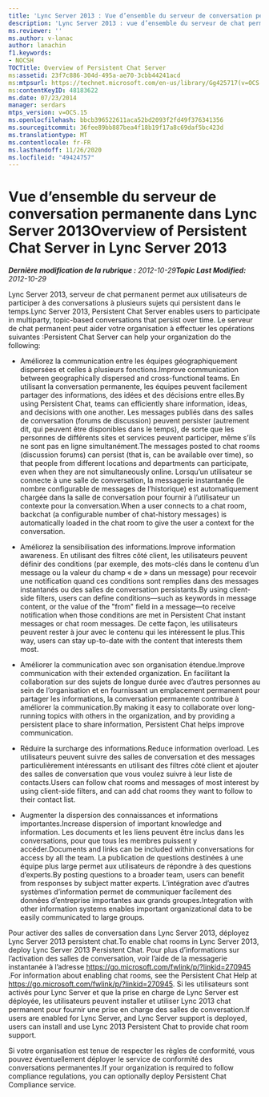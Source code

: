 ```yaml
---
title: 'Lync Server 2013 : Vue d’ensemble du serveur de conversation permanente'
description: 'Lync Server 2013 : vue d’ensemble du serveur de chat permanent.'
ms.reviewer: ''
ms.author: v-lanac
author: lanachin
f1.keywords:
- NOCSH
TOCTitle: Overview of Persistent Chat Server
ms:assetid: 23f7c886-304d-495a-ae70-3cbb44241acd
ms:mtpsurl: https://technet.microsoft.com/en-us/library/Gg425717(v=OCS.15)
ms:contentKeyID: 48183622
ms.date: 07/23/2014
manager: serdars
mtps_version: v=OCS.15
ms.openlocfilehash: bbcb396522611aca52bd2093f2fd49f376341356
ms.sourcegitcommit: 36fee89bb887bea4f18b19f17a8c69daf5bc423d
ms.translationtype: MT
ms.contentlocale: fr-FR
ms.lasthandoff: 11/26/2020
ms.locfileid: "49424757"
---
```

# <a name="overview-of-persistent-chat-server-in-lync-server-2013"></a><span data-ttu-id="298b0-103">Vue d’ensemble du serveur de conversation permanente dans Lync Server 2013</span><span class="sxs-lookup"><span data-stu-id="298b0-103">Overview of Persistent Chat Server in Lync Server 2013</span></span>

<div data-xmlns="http://www.w3.org/1999/xhtml">

<div class="topic" data-xmlns="http://www.w3.org/1999/xhtml" data-msxsl="urn:schemas-microsoft-com:xslt" data-cs="https://msdn.microsoft.com/">

<div data-asp="https://msdn2.microsoft.com/asp">



</div>

<div id="mainSection">

<div id="mainBody"><span data-ttu-id="298b0-104">

<span> </span></span><span class="sxs-lookup"><span data-stu-id="298b0-104">

<span> </span></span></span>

<span data-ttu-id="298b0-105">_**Dernière modification de la rubrique :** 2012-10-29_</span><span class="sxs-lookup"><span data-stu-id="298b0-105">_**Topic Last Modified:** 2012-10-29_</span></span>

<span data-ttu-id="298b0-106">Lync Server 2013, serveur de chat permanent permet aux utilisateurs de participer à des conversations à plusieurs sujets qui persistent dans le temps.</span><span class="sxs-lookup"><span data-stu-id="298b0-106">Lync Server 2013, Persistent Chat Server enables users to participate in multiparty, topic-based conversations that persist over time.</span></span> <span data-ttu-id="298b0-107">Le serveur de chat permanent peut aider votre organisation à effectuer les opérations suivantes :</span><span class="sxs-lookup"><span data-stu-id="298b0-107">Persistent Chat Server can help your organization do the following:</span></span>

  - <span data-ttu-id="298b0-108">Améliorez la communication entre les équipes géographiquement dispersées et celles à plusieurs fonctions.</span><span class="sxs-lookup"><span data-stu-id="298b0-108">Improve communication between geographically dispersed and cross-functional teams.</span></span> <span data-ttu-id="298b0-109">En utilisant la conversation permanente, les équipes peuvent facilement partager des informations, des idées et des décisions entre elles.</span><span class="sxs-lookup"><span data-stu-id="298b0-109">By using Persistent Chat, teams can efficiently share information, ideas, and decisions with one another.</span></span> <span data-ttu-id="298b0-110">Les messages publiés dans des salles de conversation (forums de discussion) peuvent persister (autrement dit, qui peuvent être disponibles dans le temps), de sorte que les personnes de différents sites et services peuvent participer, même s’ils ne sont pas en ligne simultanément.</span><span class="sxs-lookup"><span data-stu-id="298b0-110">The messages posted to chat rooms (discussion forums) can persist (that is, can be available over time), so that people from different locations and departments can participate, even when they are not simultaneously online.</span></span> <span data-ttu-id="298b0-111">Lorsqu’un utilisateur se connecte à une salle de conversation, la messagerie instantanée (le nombre configurable de messages de l’historique) est automatiquement chargée dans la salle de conversation pour fournir à l’utilisateur un contexte pour la conversation.</span><span class="sxs-lookup"><span data-stu-id="298b0-111">When a user connects to a chat room, backchat (a configurable number of chat-history messages) is automatically loaded in the chat room to give the user a context for the conversation.</span></span>

  - <span data-ttu-id="298b0-112">Améliorez la sensibilisation des informations.</span><span class="sxs-lookup"><span data-stu-id="298b0-112">Improve information awareness.</span></span> <span data-ttu-id="298b0-113">En utilisant des filtres côté client, les utilisateurs peuvent définir des conditions (par exemple, des mots-clés dans le contenu d’un message ou la valeur du champ « de » dans un message) pour recevoir une notification quand ces conditions sont remplies dans des messages instantanés ou des salles de conversation persistants.</span><span class="sxs-lookup"><span data-stu-id="298b0-113">By using client-side filters, users can define conditions—such as keywords in message content, or the value of the "from" field in a message—to receive notification when those conditions are met in Persistent Chat instant messages or chat room messages.</span></span> <span data-ttu-id="298b0-114">De cette façon, les utilisateurs peuvent rester à jour avec le contenu qui les intéressent le plus.</span><span class="sxs-lookup"><span data-stu-id="298b0-114">This way, users can stay up-to-date with the content that interests them most.</span></span>

  - <span data-ttu-id="298b0-115">Améliorer la communication avec son organisation étendue.</span><span class="sxs-lookup"><span data-stu-id="298b0-115">Improve communication with their extended organization.</span></span> <span data-ttu-id="298b0-116">En facilitant la collaboration sur des sujets de longue durée avec d’autres personnes au sein de l’organisation et en fournissant un emplacement permanent pour partager les informations, la conversation permanente contribue à améliorer la communication.</span><span class="sxs-lookup"><span data-stu-id="298b0-116">By making it easy to collaborate over long-running topics with others in the organization, and by providing a persistent place to share information, Persistent Chat helps improve communication.</span></span>

  - <span data-ttu-id="298b0-117">Réduire la surcharge des informations.</span><span class="sxs-lookup"><span data-stu-id="298b0-117">Reduce information overload.</span></span> <span data-ttu-id="298b0-118">Les utilisateurs peuvent suivre des salles de conversation et des messages particulièrement intéressants en utilisant des filtres côté client et ajouter des salles de conversation que vous voulez suivre à leur liste de contacts.</span><span class="sxs-lookup"><span data-stu-id="298b0-118">Users can follow chat rooms and messages of most interest by using client-side filters, and can add chat rooms they want to follow to their contact list.</span></span>

  - <span data-ttu-id="298b0-119">Augmenter la dispersion des connaissances et informations importantes.</span><span class="sxs-lookup"><span data-stu-id="298b0-119">Increase dispersion of important knowledge and information.</span></span> <span data-ttu-id="298b0-120">Les documents et les liens peuvent être inclus dans les conversations, pour que tous les membres puissent y accéder.</span><span class="sxs-lookup"><span data-stu-id="298b0-120">Documents and links can be included within conversations for access by all the team.</span></span> <span data-ttu-id="298b0-121">La publication de questions destinées à une équipe plus large permet aux utilisateurs de répondre à des questions d’experts.</span><span class="sxs-lookup"><span data-stu-id="298b0-121">By posting questions to a broader team, users can benefit from responses by subject matter experts.</span></span> <span data-ttu-id="298b0-122">L’intégration avec d’autres systèmes d’information permet de communiquer facilement des données d’entreprise importantes aux grands groupes.</span><span class="sxs-lookup"><span data-stu-id="298b0-122">Integration with other information systems enables important organizational data to be easily communicated to large groups.</span></span>

<span data-ttu-id="298b0-123">Pour activer des salles de conversation dans Lync Server 2013, déployez Lync Server 2013 persistent chat.</span><span class="sxs-lookup"><span data-stu-id="298b0-123">To enable chat rooms in Lync Server 2013, deploy Lync Server 2013 Persistent Chat.</span></span> <span data-ttu-id="298b0-124">Pour plus d’informations sur l’activation des salles de conversation, voir l’aide de la messagerie instantanée à l’adresse <https://go.microsoft.com/fwlink/p/?linkid=270945> .</span><span class="sxs-lookup"><span data-stu-id="298b0-124">For information about enabling chat rooms, see the Persistent Chat Help at <https://go.microsoft.com/fwlink/p/?linkid=270945>.</span></span> <span data-ttu-id="298b0-125">Si les utilisateurs sont activés pour Lync Server et que la prise en charge de Lync Server est déployée, les utilisateurs peuvent installer et utiliser Lync 2013 chat permanent pour fournir une prise en charge des salles de conversation.</span><span class="sxs-lookup"><span data-stu-id="298b0-125">If users are enabled for Lync Server, and Lync Server support is deployed, users can install and use Lync 2013 Persistent Chat to provide chat room support.</span></span>

<span data-ttu-id="298b0-126">Si votre organisation est tenue de respecter les règles de conformité, vous pouvez éventuellement déployer le service de conformité des conversations permanentes.</span><span class="sxs-lookup"><span data-stu-id="298b0-126">If your organization is required to follow compliance regulations, you can optionally deploy Persistent Chat Compliance service.</span></span>

<span data-ttu-id="298b0-127"></div>

<span> </span>

</div>

</div>

</span><span class="sxs-lookup"><span data-stu-id="298b0-127"></div>

<span> </span>

</div>

</div>

</span></span></div>

